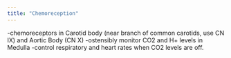 ```yaml
---
title: "Chemoreception"
---
```

-chemoreceptors in Carotid body (near branch of common carotids, use CN IX) and Aortic Body (CN X)
-ostensibly monitor CO2 and H+ levels in Medulla
-control respiratory and heart rates when CO2 levels are off.

